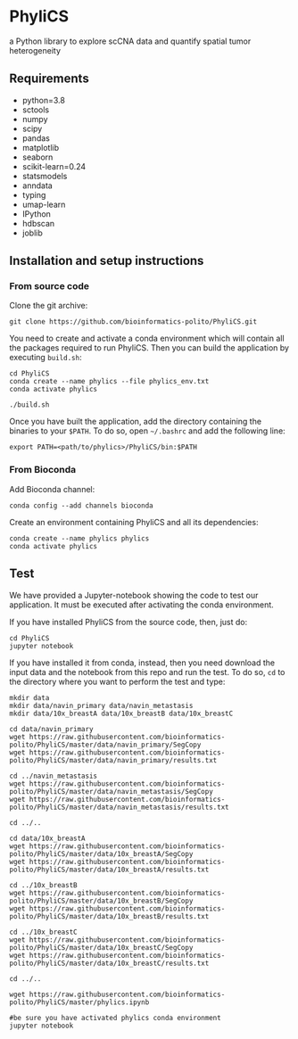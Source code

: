 # PhyliCS
a Python library to explore scCNA data and quantify spatial tumor heterogeneity

## Requirements

- python=3.8
- sctools
- numpy
- scipy
- pandas
- matplotlib
- seaborn
- scikit-learn=0.24
- statsmodels
- anndata
- typing
- umap-learn
- IPython
- hdbscan
- joblib

## Installation and setup instructions

### From source code
Clone the git archive:

```
git clone https://github.com/bioinformatics-polito/PhyliCS.git
```

You need to create and activate a conda environment which will contain all the packages required to run PhyliCS. Then you can build the application by executing `build.sh`:
```
cd PhyliCS
conda create --name phylics --file phylics_env.txt
conda activate phylics

./build.sh
```
Once you have built the application, add the directory containing the binaries to your `$PATH`. To do so, open `~/.bashrc` and add the following line:

```export PATH=<path/to/phylics>/PhyliCS/bin:$PATH```

### From Bioconda

Add Bioconda channel:

```conda config --add channels bioconda```

Create an environment containing PhyliCS and all its dependencies:

```
conda create --name phylics phylics
conda activate phylics
```

## Test
We have provided a Jupyter-notebook showing the code to test our application. It must be executed after activating the conda environment. 

If you have installed PhyliCS from the source code, then, just do:

```
cd PhyliCS
jupyter notebook
```

If you have installed it from conda, instead, then you need download the input data and the notebook from this repo and run the test. To do so, `cd` to the directory where you want to perform the test and type:

```
mkdir data
mkdir data/navin_primary data/navin_metastasis
mkdir data/10x_breastA data/10x_breastB data/10x_breastC

cd data/navin_primary 
wget https://raw.githubusercontent.com/bioinformatics-polito/PhyliCS/master/data/navin_primary/SegCopy
wget https://raw.githubusercontent.com/bioinformatics-polito/PhyliCS/master/data/navin_primary/results.txt

cd ../navin_metastasis
wget https://raw.githubusercontent.com/bioinformatics-polito/PhyliCS/master/data/navin_metastasis/SegCopy
wget https://raw.githubusercontent.com/bioinformatics-polito/PhyliCS/master/data/navin_metastasis/results.txt

cd ../..
    
cd data/10x_breastA
wget https://raw.githubusercontent.com/bioinformatics-polito/PhyliCS/master/data/10x_breastA/SegCopy
wget https://raw.githubusercontent.com/bioinformatics-polito/PhyliCS/master/data/10x_breastA/results.txt
    
cd ../10x_breastB
wget https://raw.githubusercontent.com/bioinformatics-polito/PhyliCS/master/data/10x_breastB/SegCopy
wget https://raw.githubusercontent.com/bioinformatics-polito/PhyliCS/master/data/10x_breastB/results.txt
    
cd ../10x_breastC
wget https://raw.githubusercontent.com/bioinformatics-polito/PhyliCS/master/data/10x_breastC/SegCopy
wget https://raw.githubusercontent.com/bioinformatics-polito/PhyliCS/master/data/10x_breastC/results.txt

cd ../..
    
wget https://raw.githubusercontent.com/bioinformatics-polito/PhyliCS/master/phylics.ipynb

#be sure you have activated phylics conda environment
jupyter notebook
```
